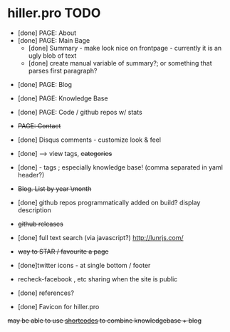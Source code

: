 # hiller.pro TODO

 * [done] PAGE: About
 * [done] PAGE: Main Bage
	 - [done] Summary - make look nice on frontpage - currently it is an ugly blob of text
	 - [done] create manual variable of summary?; or something that parses first paragraph?
 - [done] PAGE: Blog
 - [done] PAGE: Knowledge Base
 - [done] PAGE: Code / github repos w/ stats
 - ~~PAGE: Contact~~

 - [done] Disqus comments - customize look & feel

- [done] --> view tags, ~~categories~~
- [done] - tags ; especially knowledge base! (comma separated in yaml header?)
- ~~Blog. List by year \month~~

 - [done] github repos programmatically added on build? display description
 - ~~github releases~~

 - [done] full text search (via javascript?)
	http://lunrjs.com/

 - ~~way to STAR / favourite a page~~
 
* [done]twitter icons - at single bottom / footer

* recheck-facebook , etc sharing when the site is public
		
* [done] references?
* [done] Favicon for hiller.pro

~~may be able to use [shortcodes](https://gohugo.io/extras/shortcodes/) to combine knowledgebase + blog~~
